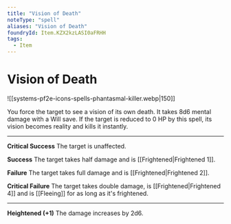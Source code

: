 ```yaml
---
title: "Vision of Death"
noteType: "spell"
aliases: "Vision of Death"
foundryId: Item.KZX2kzLASI0aFRHH
tags:
  - Item
---
```


# Vision of Death
![[systems-pf2e-icons-spells-phantasmal-killer.webp|150]]

You force the target to see a vision of its own death. It takes 8d6 mental damage with a Will save. If the target is reduced to 0 HP by this spell, its vision becomes reality and kills it instantly.

* * *

**Critical Success** The target is unaffected.

**Success** The target takes half damage and is [[Frightened|Frightened 1]].

**Failure** The target takes full damage and is [[Frightened|Frightened 2]].

**Critical Failure** The target takes double damage, is [[Frightened|Frightened 4]] and is [[Fleeing]] for as long as it's frightened.

* * *

**Heightened (+1)** The damage increases by 2d6.
